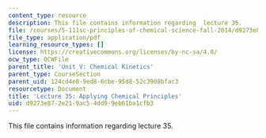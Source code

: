 ```yaml
---
content_type: resource
description: This file contains information regarding  lecture 35.
file: /courses/5-111sc-principles-of-chemical-science-fall-2014/d9273e872e219ac54dd99eb61ba1cfb3_MIT5_111F14_Lecture35.pdf
file_type: application/pdf
learning_resource_types: []
license: https://creativecommons.org/licenses/by-nc-sa/4.0/
ocw_type: OCWFile
parent_title: 'Unit V: Chemical Kinetics'
parent_type: CourseSection
parent_uid: 124cd4e8-9ed8-6cbe-95d8-52c3908bfac3
resourcetype: Document
title: 'Lecture 35: Applying Chemical Principles'
uid: d9273e87-2e21-9ac5-4dd9-9eb61ba1cfb3
---
```

This file contains information regarding  lecture 35.